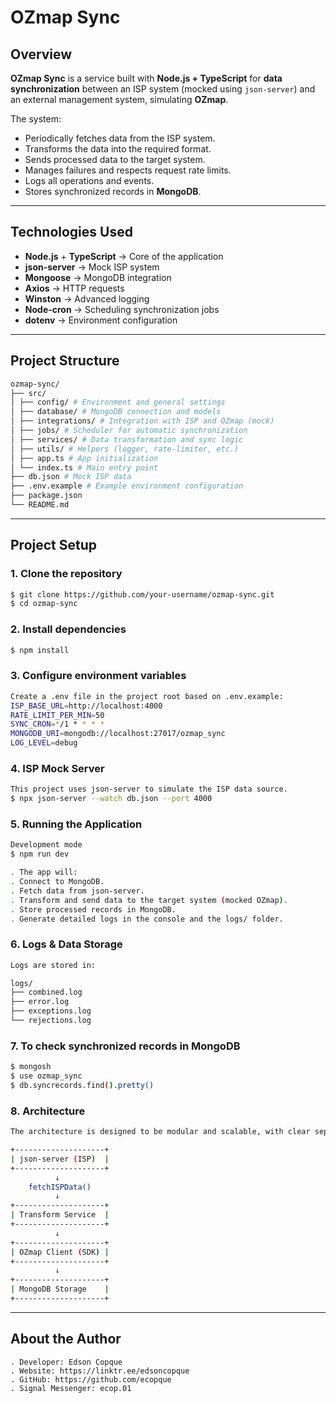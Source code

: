 # OZmap Sync

## Overview

**OZmap Sync** is a service built with **Node.js + TypeScript** for **data synchronization** between an ISP system (mocked using `json-server`) and an external management system, simulating **OZmap**.

The system:
- Periodically fetches data from the ISP system.
- Transforms the data into the required format.
- Sends processed data to the target system.
- Manages failures and respects request rate limits.
- Logs all operations and events.
- Stores synchronized records in **MongoDB**.

---

## Technologies Used

- **Node.js** + **TypeScript** → Core of the application  
- **json-server** → Mock ISP system  
- **Mongoose** → MongoDB integration  
- **Axios** → HTTP requests  
- **Winston** → Advanced logging  
- **Node-cron** → Scheduling synchronization jobs  
- **dotenv** → Environment configuration

---

## Project Structure
```bash
ozmap-sync/
├── src/
│ ├── config/ # Environment and general settings
│ ├── database/ # MongoDB connection and models
│ ├── integrations/ # Integration with ISP and OZmap (mock)
│ ├── jobs/ # Scheduler for automatic synchronization
│ ├── services/ # Data transformation and sync logic
│ ├── utils/ # Helpers (logger, rate-limiter, etc.)
│ ├── app.ts # App initialization
│ └── index.ts # Main entry point
├── db.json # Mock ISP data
├── .env.example # Example environment configuration
├── package.json
└── README.md
```

---

## Project Setup

### **1. Clone the repository**
```bash
$ git clone https://github.com/your-username/ozmap-sync.git
$ cd ozmap-sync
```

### **2. Install dependencies**
```bash
$ npm install
```

### **3. Configure environment variables**
```bash
Create a .env file in the project root based on .env.example:
ISP_BASE_URL=http://localhost:4000
RATE_LIMIT_PER_MIN=50
SYNC_CRON=*/1 * * * *
MONGODB_URI=mongodb://localhost:27017/ozmap_sync
LOG_LEVEL=debug
```

### **4. ISP Mock Server**
```bash
This project uses json-server to simulate the ISP data source.
$ npx json-server --watch db.json --port 4000
```

### **5. Running the Application**
```bash
Development mode
$ npm run dev

. The app will:
. Connect to MongoDB.
. Fetch data from json-server.
. Transform and send data to the target system (mocked OZmap).
. Store processed records in MongoDB.
. Generate detailed logs in the console and the logs/ folder.
```

### **6. Logs & Data Storage**
```bash
Logs are stored in:

logs/
├── combined.log
├── error.log
├── exceptions.log
└── rejections.log
```

### **7. To check synchronized records in MongoDB**
```bash
$ mongosh
$ use ozmap_sync
$ db.syncrecords.find().pretty()
```

### **8. Architecture**
```bash
The architecture is designed to be modular and scalable, with clear separation of concerns:

+--------------------+
| json-server (ISP)  |
+--------------------+
          ↓
    fetchISPData()
          ↓
+--------------------+
| Transform Service  |
+--------------------+
          ↓
+--------------------+
| OZmap Client (SDK) |
+--------------------+
          ↓
+--------------------+
| MongoDB Storage    |
+--------------------+
```

---

## About the Author
    . Developer: Edson Copque
    . Website: https://linktr.ee/edsoncopque
    . GitHub: https://github.com/ecopque
    . Signal Messenger: ecop.01
